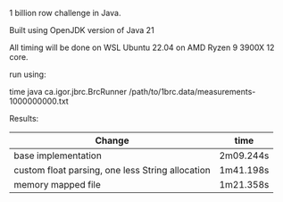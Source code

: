 1 billion row challenge in Java.

Built using OpenJDK version of Java 21

All timing will be done on WSL Ubuntu 22.04 on AMD Ryzen 9 3900X 12 core.

run using: 

time java ca.igor.jbrc.BrcRunner /path/to/1brc.data/measurements-1000000000.txt

Results:

 |         Change                                          |    time     | 
 |---------------------------------------------------------|-------------|
 | base implementation                                     |  2m09.244s  |
 | custom float parsing, one less String allocation        |  1m41.198s  |
 | memory mapped file                                      |  1m21.358s  |
